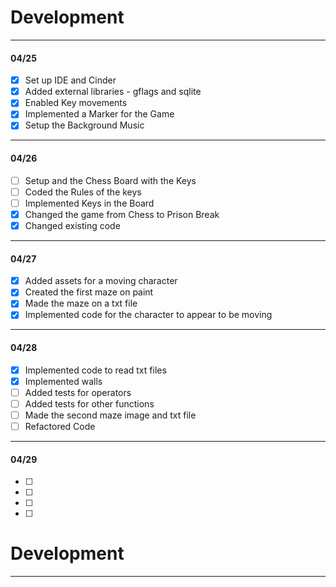 # Development

---
#### 04/25
- [x] Set up IDE and Cinder
- [x] Added external libraries - gflags and sqlite
- [x] Enabled Key movements
- [x] Implemented a Marker for the Game
- [x] Setup the Background Music 
---
#### 04/26
- [ ] Setup and the Chess Board with the Keys
- [ ] Coded the Rules of the keys
- [ ] Implemented Keys in the Board
- [x] Changed the game from Chess to Prison Break 
- [x] Changed existing code 
---
#### 04/27
- [x] Added assets for a moving character
- [x] Created the first maze on paint
- [x] Made the maze on a txt file
- [x] Implemented code for the character to appear to be moving 
---
#### 04/28
- [x] Implemented code to read txt files
- [x] Implemented walls
- [ ] Added tests for operators
- [ ] Added tests for other functions
- [ ] Made the second maze image and txt file
- [ ] Refactored Code
---
#### 04/29
- [ ]
- [ ] 
- [ ]
- [ ]

# Development

---
